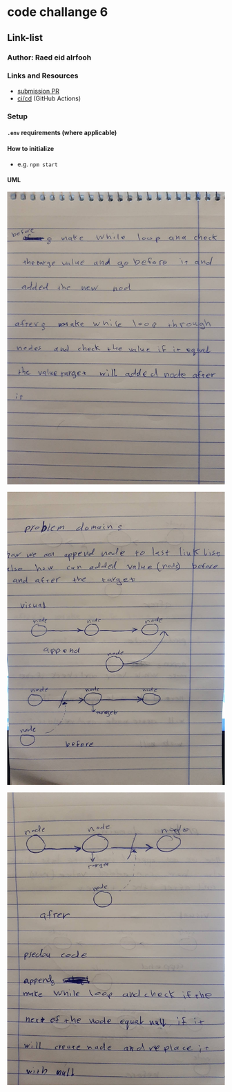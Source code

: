 # code challange 6

## Link-list

### Author: Raed eid alrfooh

### Links and Resources

- [submission PR](https://github.com/raed-401-advanced-javascript/data-structures-and-algorithms/pull/5)
- [ci/cd](https://github.com/raed-401-advanced-javascript/data-structures-and-algorithms/pull/5/checks?check_run_id=420877581) (GitHub Actions)

### Setup

#### `.env` requirements (where applicable)


#### How to initialize

- e.g. `npm start`


#### UML

![white borad](/assets/83854677_2765713520139137_3578388466934743040_n.jpg)

![white borad](/assets/83894044_173375357287730_5359086344557559808_n.jpg)

![white borad](/assets/84002075_183140769596194_3404494251961090048_n.jpg)